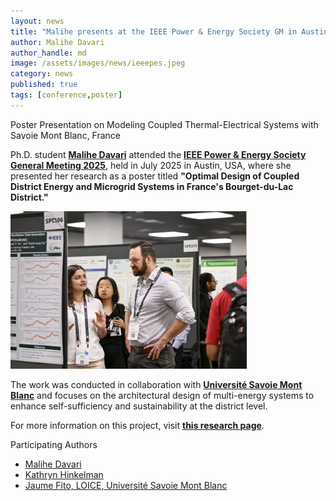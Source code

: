 ```yaml
---
layout: news
title: "Malihe presents at the IEEE Power & Energy Society GM in Austin, TX"
author: Malihe Davari
author_handle: md
image: /assets/images/news/ieeepes.jpeg
category: news
published: true
tags: [conference,poster]
---
```


<div class="bigspacer"></div>
<div class="head">Poster Presentation on Modeling Coupled Thermal-Electrical Systems with Savoie Mont Blanc, France </div>
<div class="spacer"></div>

Ph.D. student [**Malihe Davari**](https://www.theseelab.org/team/malihe-davari) attended the [**IEEE Power & Energy Society General Meeting 2025**](https://pes-gm.org/2025-austin/), held in July 2025 in Austin, USA, where she presented her research as a poster titled **"Optimal Design of Coupled District Energy and Microgrid Systems in France's Bourget-du-Lac District."**

<div class="bigspacer"></div>

<img src="/assets/images/news/360-IEEE-PES-General-Meeting-2025-Austin.jpg" alt="Malihe presents her poster at the 2025 IEEE PES GM." style="width:75%;"/>

<div class="bigspacer"></div>

The work was conducted in collaboration with [**Université Savoie Mont Blanc**](https://www.univ-smb.fr/en/) and focuses on the architectural design of multi-energy systems to enhance self-sufficiency and sustainability at the district level.

For more information on this project, visit [**this research page**](/projects/_posts/2024-04-09-savoie.md).

<div class="bigspacer"></div>
<div class="head">Participating Authors</div>
<div class="spacer"></div>

- [Malihe Davari](/team/_posts/2025-01-18-malihe-davari.md)
- [Kathryn Hinkelman](/team/_posts/2024-02-04-kathryn-hinkelman.md)
- [Jaume Fito, LOICE, Université Savoie Mont Blanc](https://www.univ-smb.fr/locie/en/jaume-fito-membre-du-locie/)
